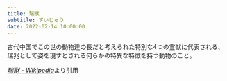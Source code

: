 ```yaml
---
title: 瑞獣
subtitle: ずいじゅう
date: 2022-02-14 10:00:00
---
```


古代中国でこの世の動物達の長だと考えられた特別な4​つの霊獣に代表される、瑞兆として姿を現すとされる何らかの特異な特徴を持つ動物のこと。

<cite>[瑞獣 - Wikipedia](https://ja.wikipedia.org/wiki/%E7%91%9E%E7%8D%A3)</cite>より引用